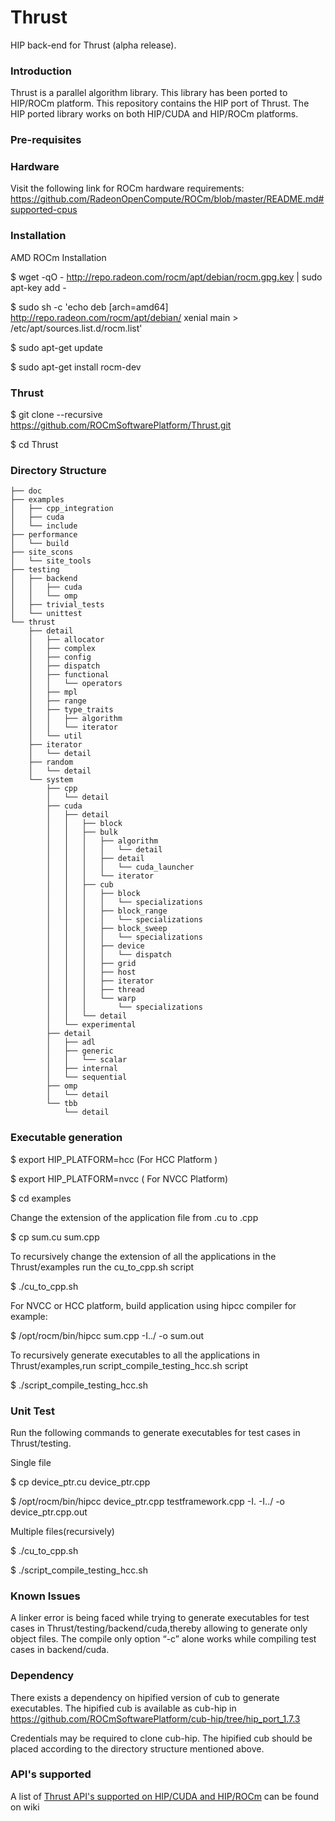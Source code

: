 # Thrust
HIP back-end for Thrust (alpha release).

### Introduction
Thrust is a parallel algorithm library. This library has been ported to HIP/ROCm platform. This repository contains the HIP port of Thrust. The HIP ported library works on both HIP/CUDA and HIP/ROCm platforms.


### Pre-requisites

### Hardware
Visit the following link for ROCm hardware requirements:
https://github.com/RadeonOpenCompute/ROCm/blob/master/README.md#supported-cpus


### Installation

AMD ROCm Installation

$ wget -qO - http://repo.radeon.com/rocm/apt/debian/rocm.gpg.key | sudo apt-key add -

$ sudo sh -c 'echo deb [arch=amd64] http://repo.radeon.com/rocm/apt/debian/ xenial main > /etc/apt/sources.list.d/rocm.list'

$ sudo apt-get update

$ sudo apt-get install rocm-dev

### Thrust

$ git clone  --recursive  https://github.com/ROCmSoftwarePlatform/Thrust.git

$ cd Thrust

### Directory Structure
```
├── doc
├── examples
│   ├── cpp_integration
│   ├── cuda
│   └── include
├── performance
│   └── build
├── site_scons
│   └── site_tools
├── testing
│   ├── backend
│   │   ├── cuda
│   │   └── omp
│   ├── trivial_tests
│   └── unittest
└── thrust
    ├── detail
    │   ├── allocator
    │   ├── complex
    │   ├── config
    │   ├── dispatch
    │   ├── functional
    │   │   └── operators
    │   ├── mpl
    │   ├── range
    │   ├── type_traits
    │   │   ├── algorithm
    │   │   └── iterator
    │   └── util
    ├── iterator
    │   └── detail
    ├── random
    │   └── detail
    └── system
        ├── cpp
        │   └── detail
        ├── cuda
        │   ├── detail
        │   │   ├── block
        │   │   ├── bulk
        │   │   │   ├── algorithm
        │   │   │   │   └── detail
        │   │   │   ├── detail
        │   │   │   │   └── cuda_launcher
        │   │   │   └── iterator
        │   │   ├── cub
        │   │   │   ├── block
        │   │   │   │   └── specializations
        │   │   │   ├── block_range
        │   │   │   │   └── specializations
        │   │   │   ├── block_sweep
        │   │   │   │   └── specializations
        │   │   │   ├── device
        │   │   │   │   └── dispatch
        │   │   │   ├── grid
        │   │   │   ├── host
        │   │   │   ├── iterator
        │   │   │   ├── thread
        │   │   │   └── warp
        │   │   │       └── specializations
        │   │   └── detail
        │   └── experimental
        ├── detail
        │   ├── adl
        │   ├── generic
        │   │   └── scalar
        │   ├── internal
        │   └── sequential
        ├── omp
        │   └── detail
        └── tbb
            └── detail
```

### Executable generation

$ export HIP_PLATFORM=hcc (For HCC Platform )

$ export HIP_PLATFORM=nvcc ( For NVCC Platform)				

$ cd examples									

Change the extension of the application file from .cu to .cpp

$ cp sum.cu sum.cpp

To recursively change the extension of all the applications in the Thrust/examples run the  cu_to_cpp.sh script

 $ ./cu_to_cpp.sh

For NVCC or HCC platform, build application using hipcc compiler for example:  

$ /opt/rocm/bin/hipcc sum.cpp  -I../ -o sum.out 							

To recursively generate executables to all the applications in Thrust/examples,run script_compile_testing_hcc.sh script

$ ./script_compile_testing_hcc.sh


### Unit Test												
 Run the following commands to generate executables for test cases in Thrust/testing.	

 Single file

$ cp device_ptr.cu device_ptr.cpp

$ /opt/rocm/bin/hipcc device_ptr.cpp testframework.cpp -I. -I../ -o device_ptr.cpp.out									

 Multiple files(recursively)

$ ./cu_to_cpp.sh

$ ./script_compile_testing_hcc.sh												

### Known Issues
A linker error is being faced while trying to generate executables for test cases in Thrust/testing/backend/cuda,thereby allowing to generate only object files. The compile only option “-c” alone works while compiling test cases in backend/cuda.					

### Dependency
 There exists a dependency on hipified version of cub to generate executables.
 The hipified cub is available as cub-hip in <https://github.com/ROCmSoftwarePlatform/cub-hip/tree/hip_port_1.7.3>
   
 Credentials may be required to clone cub-hip.
 The hipified cub should be placed according to the directory structure mentioned above.

### API's supported
 A list of [Thrust API's supported on HIP/CUDA and HIP/ROCm](https://github.com/ROCmSoftwarePlatform/Thrust/wiki/Thrust-API's-supported-on-HIP-CUDA-and-HIP-ROCm) can be found on wiki


